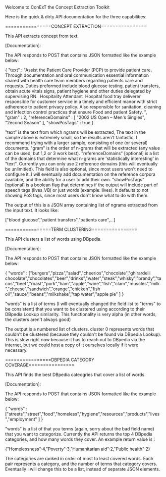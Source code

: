 Welcome to ConExT the Concept Extraction Toolkit

Here is the quick & dirty API documentation for the three capabilities:

================CONCEPT EXTRACTION================

This API extracts concept from text. 

[Location]: http://localhost:8080/drd/extract

[Documentation]: 

The API responds to POST that contains JSON formatted like the example below: 

{ 
"text" : "Assist the Patient Care Provider (PCP) to provide patient care. Through documentation and oral communication essential information shared with health care team members regarding patients care and requests. Duties preformed include blood glucose testing, patient transfers, obtain acute vitals signs, patient hygiene and other duties delegated by supervising RN.  Hospitality Attendant  Hospital food tray deliverer responsible for customer service in a timely and efficient manor with strict adherence to patient privacy policy. Also responsible for sanitation, cleaning and infection control practices that ensure Food and patient Safety. ", 
"gram" : 2,
"referenceDomains" : [ "2002 US Open – Men's Singles", "2econd Season" ],
"showPosTags" : true
}


"text" is the text from which ngrams will be extracted, The text in the sample above is extremely small, so the results aren't fantastic. I recommend trying with a larger sample, consisting of one (or several) documents.
"gram"  is the order of n-grams that will be extracted (any value can be used, but 1,2 or 3 work best).
"referenceDomains" [optional] is a list of the domains that determine what n-grams are 'statistically interesting' in "text". Currently you can only use 2 reference domains (this will eventually be unlimitied). This field is also optional, since most users won't need to configure it. I will eventually add documentation on the reference corpora available, and the ability for a user to add their own. 
"showPosTags" [optional] is a boolean flag that determines if the output will include part of speech tags (lives_VB) or just words (example: lives). It defaults to not showing PoS tags, since most users don't know what to do with them. 

The output of this is a JSON array containing  list of ngrams extracted from the input text. It looks like: 

["blood glucose","patient transfers","patients care",...]


================TERM CLUSTERING================

This API clusters a list of words using DBpedia. 

[Location]: http://localhost:8080/drd/cluster

[Documentation]: 


The API responds to POST that contains JSON formatted like the example below:

{ 
"words" : ["burgers","pizza","salad","cheerios","chocolate","ghirardelli chocolate","chocolates","beer","drinks","water","steak","whisky","brandy","tacos","beef","roast","pork","ham","apple","wine","fish","clam","muscles","milk","cheese","sandwich","orange","chicken","fish oil","sauce","beans","milkshake","tap water","apple pie" ] 
} 

"words"  is a list of terms (I will eventually changed the field list to "terms" to be consistent) that you want to be clustered using according to their DBpedia Lookup similarity. This functionality is very alpha (in other words, the clusters aren't always good) 

The output is a numbered list of clusters. cluster 0 represents words that couldn't be clustered (because they couldn't be found via DBpedia Lookup). 
This is slow right now because it has to reach out to DBpedia via the internet, but we could host a copy of it ourselves locally if it were necessary. 

================DBPEDIA CATEGORY COVERAGE================

This API finds the best DBpedia cateogries that cover a list of words.

[Location]: http://localhost:8080/drd/categorize

[Documentation]: 

The API responds to POST that contains JSON formatted like the example below:

{ 
"words" : ["streets","street","food","homeless","hygiene","resources","products","lives","employment" ] 
}


"words"  is a list of that you terms (again, sorry about the bad field name) that you want to categorize. Currently the API returns the top 4 DBpedia categories, and how many words they cover. An example return value is :


{"Homelessness":4,"Poverty":3,"Humanitarian aid":2,"Public health":2}


The categories are ranked in order of most to least covered words. Each pair represents a category, and the number of terms that category covers. Eventually I will change this to be a list, instead of separate JSON elements. 
